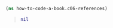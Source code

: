 <style>
.sourceCode:has(.printedClojure) {
  background-color: transparent;
  border-style: none;
}

.kind_map {
  background:            lightgreen;
  display:               grid;
  grid-template-columns: repeat(2, auto);
  justify-content:       center;
  text-align:            right;
  border: solid 1px black;
  border-radius: 10px;
}

.kind_vector {
  background:            lightblue;
  display:               grid;
  grid-template-columns: repeat(1, auto);
  align-items:           center;
  justify-content:       center;
  text-align:            center;
  border:                solid 2px black;
  padding:               10px;
}

.kind_set {
  background:            lightyellow;
  display:               grid;
  grid-template-columns: repeat(auto-fit, minmax(auto, max-content));
  align-items:           center;
  justify-content:       center;
  text-align:            center;
  border:                solid 1px black;
}

.kind_seq {
  background:            bisque;
  display:               grid;
  grid-template-columns: repeat(auto-fit, minmax(auto, max-content));
  align-items:           center;
  justify-content:       center;
  text-align:            center;
  border:                solid 1px black;
}
</style>

<script type="text/javascript" src="https://cdn.jsdelivr.net/npm/vega@5"></script><script type="text/javascript" src="https://cdn.jsdelivr.net/npm/vega-lite@5"></script><script type="text/javascript" src="https://cdn.jsdelivr.net/npm/vega-embed@6"></script><script type="text/javascript" src="https://unpkg.com/react@18/umd/react.production.min.js"></script><script type="text/javascript" src="https://unpkg.com/react-dom@18/umd/react-dom.production.min.js"></script><script type="text/javascript" src="https://scicloj.github.io/scittle/js/scittle.js"></script><script type="text/javascript" src="https://scicloj.github.io/scittle/js/scittle.reagent.js"></script><script type="text/javascript" src="/js/portal-main.js"></script>
<script type="application/x-scittle">[:hiccup/raw-html &quot;(ns main&#39;n                            (:require [reagent.core :as r]&#39;n                                      [reagent.dom :as dom]))&quot;]</script>

```clojure
(ns how-to-code-a-book.c06-references)
```

> ```clojure
> nil
> ```
